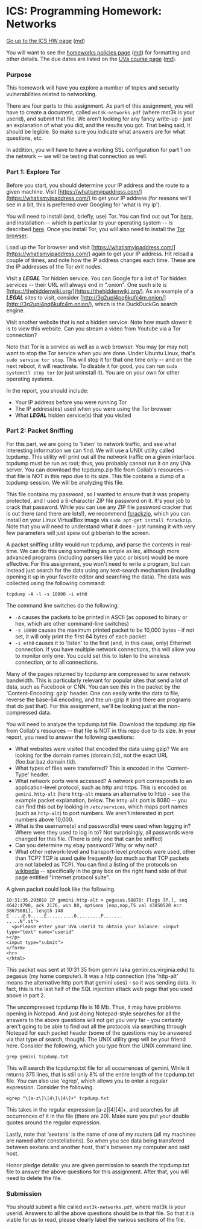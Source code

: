 ICS: Programming Homework: Networks
===================================

[Go up to the ICS HW page](index.html) ([md](index.md))

You will want to see the
[homeworks policies page](../uva/hw-policies.html)
([md](../uva/hw-policies.md)) for formatting and other details.  The
due dates are listed on the [UVa course page](../uva/index.html)
([md](../uva/index.md)).

### Purpose

This homework will have you explore a number of topics and security vulnerabilities related to networking.

There are four parts to this assignment.  As part of this assignment, you will have to create a document, called `mst3k-networks.pdf` (where mst3k is your userid), and submit that file.  We aren't looking for any fancy write-up - just an explanation of what you did, and the results you got.  That being said, it should be legible.  So make sure you indicate what answers are for what questions, etc.

In addition, you will have to have a working SSL configuration for part 1 on the network -- we will be testing that connection as well.


### Part 1: Explore Tor

Before you start, you should determine your IP address and the route to a given machine.  Visit [https://whatismyipaddress.com/](https://whatismyipaddress.com/) to get your IP address (for reasons we'll see in a bit, this is preferred over Googling for 'what is my ip').

You will need to install (and, briefly, use) Tor.  You can find out out Tor [here](https://www.torproject.org/), and installation -- which is particular to your operating system -- is described [here](https://www.torproject.org/docs/installguide.html.en).  Once you install Tor, you will also need to install the [Tor browser](https://www.torproject.org/projects/torbrowser.html.en).

Load up the Tor browser and visit [https://whatismyipaddress.com/](https://whatismyipaddress.com/) again to get your IP address.  Hit reload a couple of times, and note how the IP address changes each time.  These are the IP addresses of the Tor *exit nodes*.

Visit a ***LEGAL*** Tor hidden service.  You can Google for a list of Tor hidden services -- their URL will always end in ".onion".  One such site is [https://thehiddenwiki.org/](https://thehiddenwiki.org/).  As an example of a ***LEGAL*** sites to visit, consider [http://3g2upl4pq6kufc4m.onion/](http://3g2upl4pq6kufc4m.onion/), which is the DuckDuckGo search engine.

Visit another website that is not a hidden service.  Note how much slower it is to view this website.  Can you stream a video from Youtube via a Tor connection?

Note that Tor is a service as well as a web browser.  You may (or may not) want to stop the Tor service when you are done.  Under Ubuntu Linux, that's `sudo service tor stop`.  This will stop it for that one time only -- and on the next reboot, it will reactivate.  To disable it for good, you can run `sudo systemctl stop tor` (or just uninstall it).  You are on your own for other operating systems.

In the report, you should include:

- Your IP address before you were running Tor
- The IP address(es) used when you were using the Tor browser
- What ***LEGAL*** hidden service(s) that you visited


### Part 2: Packet Sniffing

For this part, we are going to 'listen' to network traffic, and see what interesting information we can find.  We will use a UNIX utility called tcpdump.  This utility will print out all the network traffic on a given interface.  tcpdump must be run as root; thus, you probably cannot run it on any UVa server.  You can download the tcpdump.zip file from Collab's resources -- that file is NOT in this repo due to its size.  This file contains a dump of a tcpdump session.  We will be analyzing this file.

This file contains my password, so I wanted to ensure that it was properly protected, and I used a 6-character ZIP file password on it.  It's your job to crack that password.  While you can use any ZIP file password cracker that is out there (and there are lots!), we recommend [fcrackzip](http://www.ubuntugeek.com/howto-crack-zip-files-password.html), which you can install on your Linux VirtualBox image via `sudo apt-get install fcrackzip`.  Note that you will need to understand what it does - just running it with very few parameters will just spew out gibberish to the screen.

A packet sniffing utility would run tcpdump, and parse the contents in real-time.  We can do this using something as simple as lex, although more advanced programs (including parsers like yacc or bison) would be more effective.  For this assignment, you won't need to write a program, but can instead just search for the data using any text-search mechanism (including opening it up in your favorite editor and searching the data).  The data was collected using the following command:

```
tcpdump -A -l -s 10000 -i eth0
```

The command line switches do the following:

- `-A` causes the packets to be printed in ASCII (as opposed to binary or hex, which are other command-line switches)
- `-s 10000` causes the maximum printed packet to be 10,000 bytes - if not set, it will only print the first 64 bytes of each packet
- `-i eth0` causes it to 'listen' to the first (and, in this case, only) Ethernet connection.  If you have multiple network connections, this will allow you to monitor only one.  You could set this to listen to the wireless connection, or to all connections.

Many of the pages returned by tcpdump are compressed to save network bandwidth.  This is particularly relevant for popular sites that send a lot of data, such as Facebook or CNN.  You can see this in the packet by the 'Content-Encoding: gzip' header.  One can easily write the data to file, reverse the base-64 encoding, and the un-gzip it (and there are programs that do just that).  For this assignment, we'll be looking just at the non-compressed data.

You will need to analyze the tcpdump.txt file.  Download the tcpdump.zip file from Collab's resources -- that file is NOT in this repo due to its size.  In your report, you need to answer the following questions:

- What websites were visited that encoded the data using gzip?  We are looking for the domain names (domain.tld), not the exact URL (foo.bar.baz.domain.tld).
- What types of files were transferred?  This is encoded in the 'Content-Type' header.
- What network ports were accessed?  A network port corresponds to an application-level protocol, such as http and https.  This is encoded as `gemini.http-alt` (here `http-alt` means an alternative to http) - see the example packet explanation, below.  The `http-alt` port is 8080 -- you can find this out by looking in `/etc/services`, which maps port names (such as `http-alt`) to port numbers.  We aren't interested in port numbers above 10,000.
- What is the username(s) and password(s) were used when logging in?  Where were they used to log in to?  Not surprisingly, all passwords were changed for this file.  (There is only one that can be sniffed)
- Can you determine my ebay password?  Why or why not?
- What other network-level and transport-level protocols were used, other than TCP?  TCP is used quite frequently (so much so that TCP packets are not labeled as TCP).  You can find a listing of the protocols on [wikipedia](https://en.wikipedia.org/wiki/Internet_protocol_suite) -- specifically in the gray box on the right hand side of that page entitled "Internet protocol suite".

A given packet could look like the following.

```
10:31:35.293018 IP gemini.http-alt > pegasus.58878: Flags [P.], seq 4642:4790, ack 2176, win 80, options [nop,nop,TS val 43850520 ecr 38675081], length 148
E`....@.9.....E..........O.........P.......
.....N".st">
  <p>Please enter your UVa userid to obtain your balance: <input type="text" name="userid"
></p>
<input type="submit">
</form>
<hr>
</html>
```

This packet was sent at 10:31:35 from gemini (aka gemini.cs.virginia.edu) to pegasus (my home computer).  It was a http connection (the 'http-alt' means the alternative http port that gemini uses) - so it was sending data.  In fact, this is the last half of the SQL injection attack web page that you used above in part 2.

The uncompressed tcpdump file is 16 Mb.  Thus, it may have problems opening in Notepad.  And just doing Notepad-style searches for all the answers to the above questions will not get you very far - you certainly aren't going to be able to find out all the protocols via searching through Notepad for each packet header (some of the questions may be answered via that type of search, though).  The UNIX utility grep will be your friend here.  Consider the following, which you type from the UNIX command line.

```
grep gemini tcpdump.txt
```

This will search the tcpdump.txt file for all occurrences of gemini.  While it returns 375 lines, that is still only 8% of the entire length of the tcpdump.txt file.  You can also use 'egrep', which allows you to enter a regular expression.  Consider the following.

```
egrep "\[a-z\]\[4\]\[4\]+" tcpdump.txt
```

This takes in the regular expression \[a-z\]\[4\]\[4\]+, and searches for all occurrences of it in the file (there are 20).  Make sure you put your double quotes around the regular expression.

Lastly, note that 'sextans' is the name of one of my routers (all my machines are named after constellations).  So when you see data being transfered between sextans and another host, that's between my computer and said host.

Honor pledge details: you are given permission to search the tcpdump.txt file to answer the above questions for this assignment.  After that, you will need to delete the file.


### Submission

You should submit a file called `mst3k-networks.pdf`, where mst3k is your userid.  Answers to all the above questions should be in that file.  So that it is viable for us to read, please clearly label the various sections of the file.
